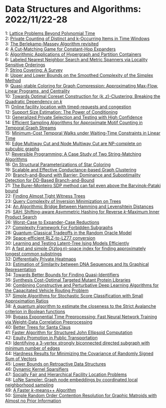 # Data Structures and Algorithms: 2022/11/22-28  
1: [Lattice Problems Beyond Polynomial Time](https://doi.org/10.48550/arXiv.2211.11693)  
2: [Private Counting of Distinct and k-Occurring Items in Time Windows](https://doi.org/10.48550/arXiv.2211.11718)  
3: [The Berlekamp-Massey Algorithm revisited](https://doi.org/10.48550/arXiv.2211.11721)  
4: [A Cut-Matching Game for Constant-Hop Expanders](https://doi.org/10.48550/arXiv.2211.11726)  
5: [Algorithmic Applications of Hypergraph and Partition Containers](https://doi.org/10.48550/arXiv.2211.11737)  
6: [Labeled Nearest Neighbor Search and Metric Spanners via Locality  Sensitive Orderings](https://doi.org/10.48550/arXiv.2211.11846)  
7: [String Covering: A Survey](https://doi.org/10.48550/arXiv.2211.11856)  
8: [Upper and Lower Bounds on the Smoothed Complexity of the Simplex Method](https://doi.org/10.48550/arXiv.2211.11860)  
9: [Quasi-stable Coloring for Graph Compression: Approximating Max-Flow,  Linear Programs, and Centrality](https://doi.org/10.48550/arXiv.2211.11912)  
10: [Towards Optimal Coreset Construction for $(k,z)$-Clustering: Breaking  the Quadratic Dependency on $k$](https://doi.org/10.48550/arXiv.2211.11923)  
11: [Online facility location with timed-requests and congestion](https://doi.org/10.48550/arXiv.2211.11961)  
12: [Support Size Estimation: The Power of Conditioning](https://doi.org/10.48550/arXiv.2211.11967)  
13: [Generalized Private Selection and Testing with High Confidence](https://doi.org/10.48550/arXiv.2211.12063)  
14: [Efficient Sampling Algorithms for Approximate Motif Counting in Temporal  Graph Streams](https://doi.org/10.48550/arXiv.2211.12101)  
15: [Minimum-Cost Temporal Walks under Waiting-Time Constraints in Linear  Time](https://doi.org/10.48550/arXiv.2211.12136)  
16: [Edge Multiway Cut and Node Multiway Cut are NP-complete on subcubic  graphs](https://doi.org/10.48550/arXiv.2211.12203)  
17: [Reversible Programming: A Case Study of Two String-Matching Algorithms](https://doi.org/10.48550/arXiv.2211.12225)  
18: [On Structural Parameterizations of Star Coloring](https://doi.org/10.48550/arXiv.2211.12226)  
19: [Scalable and Effective Conductance-based Graph Clustering](https://doi.org/10.48550/arXiv.2211.12511)  
20: [Branch-and-Bound with Barrier: Dominance and Suboptimality Detection for  DD-Based Branch-and-Bound](https://doi.org/10.48550/arXiv.2211.13118)  
21: [The Burer-Monteiro SDP method can fail even above the Barvinok-Pataki  bound](https://doi.org/10.48550/arXiv.2211.12389)  
22: [Finding Almost Tight Witness Trees](https://doi.org/10.48550/arXiv.2211.12431)  
23: [Query Complexity of Inversion Minimization on Trees](https://doi.org/10.48550/arXiv.2211.12441)  
24: [An Algorithmic Bridge Between Hamming and Levenshtein Distances](https://doi.org/10.48550/arXiv.2211.12496)  
25: [SAH: Shifting-aware Asymmetric Hashing for Reverse $k$-Maximum Inner  Product Search](https://doi.org/10.48550/arXiv.2211.12751)  
26: [Worst-Case to Expander-Case Reductions](https://doi.org/10.48550/arXiv.2211.12833)  
27: [Complexity Framework For Forbidden Subgraphs](https://doi.org/10.48550/arXiv.2211.12887)  
28: [Quantum-Classical Tradeoffs in the Random Oracle Model](https://doi.org/10.48550/arXiv.2211.12954)  
29: [Space-efficient RLZ-to-LZ77 conversion](https://doi.org/10.48550/arXiv.2211.13254)  
30: [Learning and Testing Latent-Tree Ising Models Efficiently](https://doi.org/10.48550/arXiv.2211.13291)  
31: [A fast and simple $O (z \log n)$-space index for finding approximately  longest common substrings](https://doi.org/10.48550/arXiv.2211.13434)  
32: [Differentially Private Heatmaps](https://doi.org/10.48550/arXiv.2211.13454)  
33: [Estimation of Similarity between DNA Sequences and Its Graphical  Representation](https://doi.org/10.48550/arXiv.2211.13462)  
34: [Towards Better Bounds for Finding Quasi-Identifiers](https://doi.org/10.48550/arXiv.2211.13882)  
35: [Synthesis Cost-Optimal Targeted Mutant Protein Libraries](https://doi.org/10.48550/arXiv.2211.13898)  
36: [Combining Constructive and Perturbative Deep Learning Algorithms for the  Capacitated Vehicle Routing Problem](https://doi.org/10.48550/arXiv.2211.13922)  
37: [Simple Algorithms for Stochastic Score Classification with Small  Approximation Ratios](https://doi.org/10.48550/arXiv.2211.14082)  
38: [A quantum algorithm to estimate the closeness to the Strict Avalanche  criterion in Boolean functions](https://doi.org/10.48550/arXiv.2211.15356)  
39: [Bypass Exponential Time Preprocessing: Fast Neural Network Training via  Weight-Data Correlation Preprocessing](https://doi.org/10.48550/arXiv.2211.14227)  
40: [Better Trees for Santa Claus](https://doi.org/10.48550/arXiv.2211.14259)  
41: [Faster Algorithm for Structured John Ellipsoid Computation](https://doi.org/10.48550/arXiv.2211.14407)  
42: [Equity Promotion in Public Transportation](https://doi.org/10.48550/arXiv.2211.14531)  
43: [Identifying a 3-vertex strongly biconnected directed subgraph with  minimum number of edges](https://doi.org/10.48550/arXiv.2211.14572)  
44: [Hardness Results for Minimizing the Covariance of Randomly Signed Sum of  Vectors](https://doi.org/10.48550/arXiv.2211.14658)  
45: [Lower Bounds on Retroactive Data Structures](https://doi.org/10.48550/arXiv.2211.14664)  
46: [Dynamic Kernel Sparsifiers](https://doi.org/10.48550/arXiv.2211.14825)  
47: [Socially Fair and Hierarchical Facility Location Problems](https://doi.org/10.48550/arXiv.2211.14873)  
48: [LoNe Sampler: Graph node embeddings by coordinated local neighborhood  sampling](https://doi.org/10.48550/arXiv.2211.15114)  
49: [A Faster $k$-means++ Algorithm](https://doi.org/10.48550/arXiv.2211.15118)  
50: [Simple Random Order Contention Resolution for Graphic Matroids with  Almost no Prior Information](https://doi.org/10.48550/arXiv.2211.15146)  